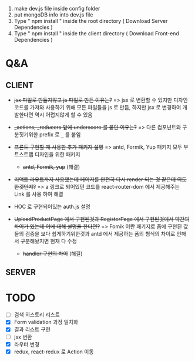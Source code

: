 1. make dev.js file inside config folder 
2. put mongoDB info into dev.js file 
3. Type  " npm install " inside the root directory  ( Download Server Dependencies ) 
4. Type " npm install " inside the client directory ( Download Front-end Dependencies )


# Q&A

## CLIENT

- ~~jsx 파일로 만들지않고 js 파일로 만든 이유는?~~ => jsx 로 변환할 수 있지만 디자인 코드를 가져와 사용하기 위해 모든 파일들을 js 로 만듬, 하지만 jsx 로 변경하여 개발한다면 역시 어렵지않게 할 수 있음

- ~~_actions, _reducers 앞에 underscore 를 붙인 이유는?~~ => 다른 컴포넌트와 구분짓기위한 prefix 로 `_` 를 붙임

- ~~프론트 구현할 때 사용한 추가 패키지 설명~~ => antd, Formik, Yup 패키지 모두 부트스트랩 디자인을 위한 패키지
    - ~~antd, Formik, yup~~ (해결)

- ~~리액트 라우트까지 사용했는데 페이지를 완전히 다시 render 되는 것 같은데 의도한것인지?~~ => a 링크로 되어있던 코드를 react-router-dom 에서 제공해주는 Link 를 사용 하여 해결

- HOC 로 구현되어있는 auth.js 설명

- ~~UploadProductPage 에서 구현된것과 RegisterPage 에서 구현된것에서 약간의 차이가 있는데 이에 대해 설명을 한다면?~~ => Fomik 이란 패키지로 폼에 구현된 값들의 검증을 보다 쉽게하기위한것과 antd 에서 제공하는 폼의 형식의 차이로 인해서 구분해놨지면 현재 다 수정
    - ~~handler 구현의 차이~~ (해결)

## SERVER


# TODO

- [ ] 검색 히스토리 리스트
- [X] Form validation 과정 일치화
- [X] 결과 리스트 구현
- [ ] jsx 변환
- [X] 라우터 변경
- [X] redux, react-redux 로 Action 이동